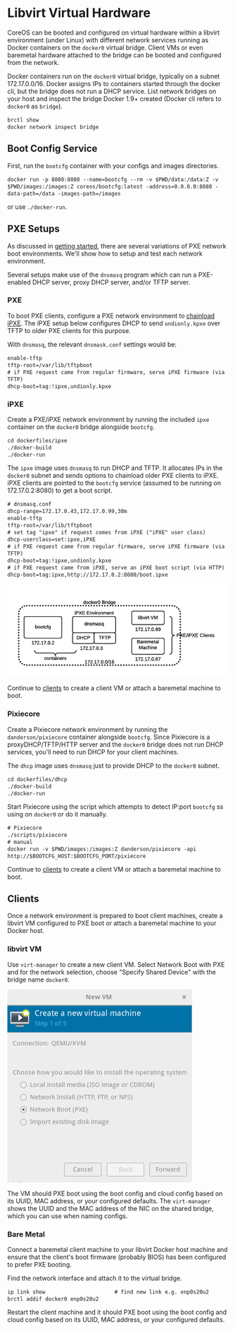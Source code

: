 
# Libvirt Virtual Hardware

CoreOS can be booted and configured on virtual hardware within a libvirt environment (under Linux) with different network services running as Docker containers on the `docker0` virtual bridge. Client VMs or even baremetal hardware attached to the bridge can be booted and configured from the network.

Docker containers run on the `docker0` virtual bridge, typically on a subnet 172.17.0.0/16. Docker assigns IPs to containers started through the docker cli, but the bridge does not run a DHCP service. List network bridges on your host and inspect the bridge Docker 1.9+ created (Docker cli refers to `docker0` as `bridge`).

    brctl show
    docker network inspect bridge

## Boot Config Service

First, run the `bootcfg` container with your configs and images directories.

    docker run -p 8080:8080 --name=bootcfg --rm -v $PWD/data:/data:Z -v $PWD/images:/images:Z coreos/bootcfg:latest -address=0.0.0.0:8080 -data-path=/data -images-path=/images

or use `./docker-run`.

## PXE Setups

As discussed in [getting started](getting-started.md), there are several variations of PXE network boot environments. We'll show how to setup and test each network environment.

Several setups make use of the `dnsmasq` program which can run a PXE-enabled DHCP server, proxy DHCP server, and/or TFTP server.

### PXE

To boot PXE clients, configure a PXE network environment to [chainload iPXE](http://ipxe.org/howto/chainloading). The iPXE setup below configures DHCP to send `undionly.kpxe` over TFTP to older PXE clients for this purpose.

With `dnsmasq`, the relevant `dnsmask.conf` settings would be:

    enable-tftp
    tftp-root=/var/lib/tftpboot
    # if PXE request came from regular firmware, serve iPXE firmware (via TFTP)
    dhcp-boot=tag:!ipxe,undionly.kpxe

### iPXE

Create a PXE/iPXE network environment by running the included `ipxe` container on the `docker0` bridge alongside `bootcfg`.

    cd dockerfiles/ipxe
    ./docker-build
    ./docker-run

The `ipxe` image uses `dnsmasq` to run DHCP and TFTP. It allocates IPs in the `docker0` subnet and sends options to chainload older PXE clients to iPXE. iPXE clients are pointed to the `bootcfg` service (assumed to be running on 172.17.0.2:8080) to get a boot script.

```
# dnsmasq.conf
dhcp-range=172.17.0.43,172.17.0.99,30m
enable-tftp
tftp-root=/var/lib/tftpboot
# set tag "ipxe" if request comes from iPXE ("iPXE" user class)
dhcp-userclass=set:ipxe,iPXE
# if PXE request came from regular firmware, serve iPXE firmware (via TFTP)
dhcp-boot=tag:!ipxe,undionly.kpxe
# if PXE request came from iPXE, serve an iPXE boot script (via HTTP)
dhcp-boot=tag:ipxe,http://172.17.0.2:8080/boot.ipxe
```

<img src='img/libvirt-ipxe.png' class="img-center" alt="Libvirt iPXE network environment"/>

Continue to [clients](#clients) to create a client VM or attach a baremetal machine to boot.

### Pixiecore

Create a Pixiecore network environment by running the `danderson/pixiecore` container alongside `bootcfg`. Since Pixiecore is a proxyDHCP/TFTP/HTTP server and the `docker0` bridge does not run DHCP services, you'll need to run DHCP for your client machines.

The `dhcp` image uses `dnsmasq` just to provide DHCP to the `docker0` subnet.

    cd dockerfiles/dhcp
    ./docker-build
    ./docker-run

Start Pixiecore using the script which attempts to detect IP:port `bootcfg` ss using on `docker0` or do it manually.

    # Pixiecore
    ./scripts/pixiecore
    # manual
    docker run -v $PWD/images:/images:Z danderson/pixiecore -api http://$BOOTCFG_HOST:$BOOTCFG_PORT/pixiecore

Continue to [clients](#clients) to create a client VM or attach a baremetal machine to boot.

## Clients

Once a network environment is prepared to boot client machines, create a libvirt VM configured to PXE boot or attach a baremetal machine to your Docker host.

### libvirt VM

Use `virt-manager` to create a new client VM. Select Network Boot with PXE and for the network selection, choose "Specify Shared Device" with the bridge name `docker0`.

<img src='img/virt-manager.png' class="img-center" alt="Virt-Manager showing PXE network boot method"/>

The VM should PXE boot using the boot config and cloud config based on its UUID, MAC address, or your configured defaults. The `virt-manager` shows the UUID and the MAC address of the NIC on the shared bridge, which you can use when naming configs.

### Bare Metal

Connect a baremetal client machine to your libvirt Docker host machine and ensure that the client's boot firmware (probably BIOS) has been configured to prefer PXE booting.

Find the network interface and attach it to the virtual bridge.

    ip link show                      # find new link e.g. enp0s20u2
    brctl addif docker0 enp0s20u2

Restart the client machine and it should PXE boot using the boot config and cloud config based on its UUID, MAC address, or your configured defaults.
